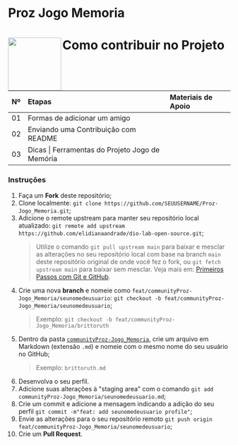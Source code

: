 # Proz Jogo Memoria

<h1>
     <img align="left" width="120px" src="https://inscricao.prozeducacao.com.br/wp-content/uploads/2024/01/logo.png"></a>
    <span> Como contribuir no Projeto </span>
</h1>

<table>
  <thead>
    <tr align="left">
      <th>Nº</th>
      <th>Etapas</th>
      <th>Materiais de Apoio</th>
    </tr>
  </thead>
  <tbody align="left">
    <tr>
      <td>01</td>
      <td>Formas de adicionar um amigo</td>
      <td align="center">
        <a href="">
           <!-- <img align="center" alt="Material de Apoio" src=""> -->
        </a>
      </td>
    </tr>
    <tr>
      <td>02</td>
      <td>Enviando uma Contribuição com README</td>
      <td align="center">
        <a href="">
          <!--   <img align="center" alt="Material de Apoio" src=""> -->
        </a>
      </td>
    </tr>
    <tr>
      <td>03</td>
      <td>Dicas | Ferramentas do Projeto Jogo de Memória</td>
      <td align="center">
        <a href="">
          <!--   <img align="center" alt="Material de Apoio" src=""> -->
        </a>
      </td>    
    </tr>    
  </tbody>
  <tfoot></tfoot>
</table>

### Instruções
1. Faça um **Fork** deste repositório;
2. Clone localmente: `git clone https://github.com/SEUUSERNAME/Proz-Jogo_Memoria.git`;
3. Adicione o remote upstream para manter seu repositório local atualizado: `git remote add upstream https://github.com/elidianaandrade/dio-lab-open-source.git`;
    > Utilize o comando `git pull upstream main`  para baixar e mesclar as alterações no seu repositório local com base na branch `main` deste repositório original de onde você fez o fork, ou `git fetch upstream main` para baixar sem mesclar. Veja mais em: [Primeiros Passos com Git e GitHub](https://github.com/elidianaandrade/dio-curso-git-github/blob/main/materiais-de-apoio/03-primeiros-passos-com-git-e-github.md).
4. Crie uma nova **branch** e nomeie como `feat/communityProz-Jogo_Memoria/seunomedeusuario`: `git checkout -b feat/communityProz-Jogo_Memoria/seunomedeusuario`;
    > Exemplo: `git checkout -b feat/communityProz-Jogo_Memoria/brittoruth`
5. Dentro da pasta [`communityProz-Jogo_Memoria`](https://github.com/brittoruth/Proz-Jogo_Memoria/tree/main/communityProz-Jogo_Memoria), crie um arquivo em Markdown (extensão `.md`) e nomeie com o mesmo nome do seu usuário no GitHub;
    > Exemplo: `brittoruth.md` <br>
6. Desenvolva o seu perfil. 
7. Adicione suas alterações à "staging area" com o comando `git add communityProz-Jogo_Memoria/seunomedeusuario.md`;
8. Crie um commit e adicione a mensagem indicando a adição do seu perfil `git commit -m"feat: add seunomedeusuario profile"`;
9. Envie as alterações para o seu repositório remoto `git push origin feat/communityProz-Jogo_Memoria/seunomedeusuario`; 
10. Crie um **Pull Request**.






